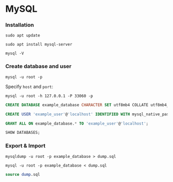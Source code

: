 # MySQL

### Installation

```shell
sudo apt update
```

```shell
sudo apt install mysql-server
```

```shell
mysql -V
```

### Create database and user

```shell
mysql -u root -p
```

Specify `host` and `port`:

```shell
mysql -u root -h 127.0.0.1 -P 33060 -p
```

```sql
CREATE DATABASE example_database CHARACTER SET utf8mb4 COLLATE utf8mb4_unicode_ci;
```

```sql
CREATE USER 'example_user'@'localhost' IDENTIFIED WITH mysql_native_password BY 'password';
```

```sql
GRANT ALL ON example_database.* TO 'example_user'@'localhost';
```

```sql
SHOW DATABASES;
```

###  Export & Import

```shell
mysqldump -u root -p example_database > dump.sql
```

```shell
mysql -u root -p example_database < dump.sql
```

```sql
source dump.sql
```
